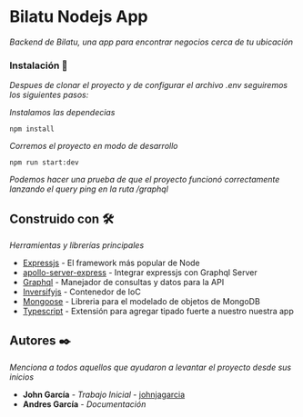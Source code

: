 # Bilatu Nodejs App

_Backend de Bilatu, una app para encontrar negocios cerca de tu ubicación_

### Instalación 🔧

_Despues de clonar el proyecto y de configurar el archivo .env seguiremos los siguientes pasos:_

_Instalamos las dependecias_

```
npm install
```

_Corremos el proyecto en modo de desarrollo_

```
npm run start:dev
```

_Podemos hacer una prueba de que el proyecto funcionó correctamente lanzando el query ping en la ruta /graphql_


## Construido con 🛠️

_Herramientas y librerías principales_

* [Expressjs](https://expressjs.com/es/) - El framework más popular de Node
* [apollo-server-express](https://www.npmjs.com/package/apollo-server-express) - Integrar expressjs con Graphql Server
* [Graphql](https://graphql.org/) - Manejador de consultas y datos para la API
* [Inversifyjs](https://inversify.io/) - Contenedor de IoC
* [Mongoose](https://mongoosejs.com/) - Libreria para el modelado de objetos de MongoDB
* [Typescript](https://www.typescriptlang.org/) - Extensión para agregar tipado fuerte a nuestro nuestra app

## Autores ✒️

_Menciona a todos aquellos que ayudaron a levantar el proyecto desde sus inicios_

* **John García** - *Trabajo Inicial* - [johnjagarcia](https://github.com/johnjagarcia)
* **Andres García** - *Documentación*
